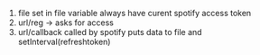 1. file set in file variable always have curent spotify access token <br>
2. url/reg -> asks for access <br>
3. url/callback called by spotify puts data to file and setInterval(refreshtoken)
